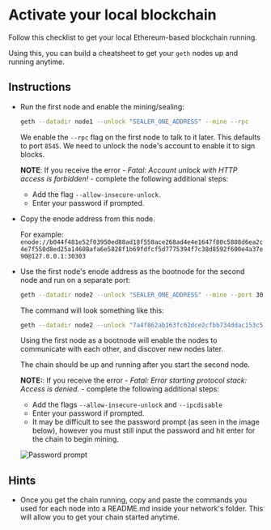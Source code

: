 # Activate your local blockchain

Follow this checklist to get your local Ethereum-based blockchain running.

Using this, you can build a cheatsheet to get your `geth` nodes up and running anytime.

## Instructions

* Run the first node and enable the mining/sealing:

  ```bash
  geth --datadir node1 --unlock "SEALER_ONE_ADDRESS" --mine --rpc
  ```

  We enable the `--rpc` flag on the first node to talk to it later. This defaults to port `8545`.
  We need to unlock the node's account to enable it to sign blocks.

  **NOTE**: If you receive the error - _Fatal: Account unlock with HTTP access is forbidden!_ - complete the following additional steps:
  * Add the flag `--allow-insecure-unlock`.
  * Enter your password if prompted.

* Copy the enode address from this node.

  For example:
  `enode://b044f481e52f03950ed88ad18f550ace268ad4e4e1647f80c5808d6ea2c4e7f550d8ed25a14608afa6e5828f1b69fdfcf5d7775394f7c38d8592f600e4a37e90@127.0.0.1:30303`

* Use the first node's enode address as the bootnode for the second node and run on a separate port:

  ```bash
  geth --datadir node2 --unlock "SEALER_ONE_ADDRESS" --mine --port 30304 --bootnodes enode://SEALER_ONE_ENODE_ADDRESS@127.0.0.1:3geth --datadir node2 --unlock "SEALER_ONE_ADDRESS" --mine --port 30304 --bootnodes0303
  ```

  The command will look something like this:

  ```bash
  geth --datadir node2 --unlock "7a4f862ab163fc62dce2cfbb734ddac153c5e8cc" --mine --port 30304 --bootnodes enode://b044f481e52f03950ed88ad18f550ace268ad4e4e1647f80c5808d6ea2c4e7f550d8ed25a14608afa6e5828f1b69fdfcf5d7775394f7c38d8592f600e4a37e90@127.0.0.1:30303
  ```
  Using the first node as a bootnode will enable the nodes to communicate with each other, and discover new nodes later.

  The chain should be up and running after you start the second node.

  **NOTE:**: If you receive the error - _Fatal: Error starting protocol stack: Access is denied._ - complete the following additional steps:
  * Add the flags `--allow-insecure-unlock` and `--ipcdisable`
  * Enter your password if prompted. 
  * It may be difficult to see the password prompt (as seen in the image below), however you must still input the password and hit enter for the chain to begin mining.

  ![Password prompt](../../Images/password-prompt.png) 

## Hints

* Once you get the chain running, copy and paste the commands you used for each node into a README.md inside your network's folder. This will allow you to get your chain started anytime.
